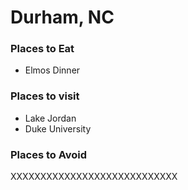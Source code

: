 # Durham, NC

### Places to Eat
- Elmos Dinner

### Places to visit
- Lake Jordan
- Duke University

### Places to Avoid
XXXXXXXXXXXXXXXXXXXXXXXXXXXX
